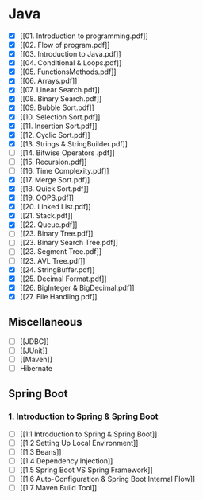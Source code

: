 # Java
- [x] [[01. Introduction to programming.pdf]]
- [x] [[02. Flow of program.pdf]]
- [x] [[03. Introduction to Java.pdf]]
- [x] [[04. Conditional & Loops.pdf]]
- [x] [[05. FunctionsMethods.pdf]]
- [x] [[06. Arrays.pdf]]
- [x] [[07. Linear Search.pdf]]
- [x] [[08. Binary Search.pdf]]
- [x] [[09. Bubble Sort.pdf]]
- [x] [[10. Selection Sort.pdf]]
- [x] [[11. Insertion Sort.pdf]]
- [x] [[12. Cyclic Sort.pdf]]
- [x] [[13. Strings & StringBuilder.pdf]]
- [ ] [[14. Bitwise Operators .pdf]]
- [ ] [[15. Recursion.pdf]]
- [ ] [[16. Time Complexity.pdf]]
- [x] [[17. Merge Sort.pdf]]
- [x] [[18. Quick Sort.pdf]]
- [x] [[19. OOPS.pdf]]
- [x] [[20. Linked List.pdf]]
- [x] [[21. Stack.pdf]]
- [x] [[22. Queue.pdf]]
- [ ] [[23. Binary Tree.pdf]]
- [ ] [[23. Binary Search Tree.pdf]]
- [ ] [[23. Segment Tree.pdf]]
- [ ] [[23. AVL Tree.pdf]]
- [x] [[24. StringBuffer.pdf]]
- [x] [[25. Decimal Format.pdf]]
- [x] [[26. BigInteger & BigDecimal.pdf]]
- [x] [[27. File Handling.pdf]]

## Miscellaneous
- [ ] [[JDBC]]
- [ ] [[JUnit]]
- [ ] [[Maven]]
- [ ] Hibernate

## Spring Boot
### 1. Introduction to Spring & Spring Boot
- [ ] [[1.1 Introduction to Spring & Spring Boot]]
- [ ] [[1.2 Setting Up Local Environment]]
- [ ] [[1.3 Beans]]
- [ ] [[1.4 Dependency Injection]]
- [ ] [[1.5 Spring Boot VS Spring Framework]]
- [ ] [[1.6 Auto-Configuration & Spring Boot Internal Flow]]
- [ ] [[1.7 Maven Build Tool]]
